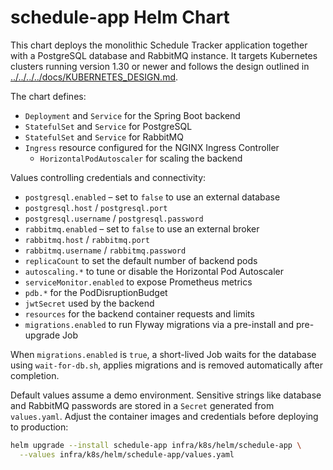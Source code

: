 # schedule-app Helm Chart

This chart deploys the monolithic Schedule Tracker application together with a PostgreSQL database and RabbitMQ instance.
It targets Kubernetes clusters running version 1.30 or newer and follows the design outlined in
[../../../../docs/KUBERNETES_DESIGN.md](../../../../docs/KUBERNETES_DESIGN.md).

The chart defines:

- `Deployment` and `Service` for the Spring Boot backend
- `StatefulSet` and `Service` for PostgreSQL
- `StatefulSet` and `Service` for RabbitMQ
- `Ingress` resource configured for the NGINX Ingress Controller
  - `HorizontalPodAutoscaler` for scaling the backend

Values controlling credentials and connectivity:

- `postgresql.enabled` – set to `false` to use an external database
- `postgresql.host` / `postgresql.port`
- `postgresql.username` / `postgresql.password`
- `rabbitmq.enabled` – set to `false` to use an external broker
- `rabbitmq.host` / `rabbitmq.port`
- `rabbitmq.username` / `rabbitmq.password`
- `replicaCount` to set the default number of backend pods
- `autoscaling.*` to tune or disable the Horizontal Pod Autoscaler
- `serviceMonitor.enabled` to expose Prometheus metrics
- `pdb.*` for the PodDisruptionBudget
- `jwtSecret` used by the backend
- `resources` for the backend container requests and limits
- `migrations.enabled` to run Flyway migrations via a pre-install and pre-upgrade Job

When `migrations.enabled` is `true`, a short-lived Job waits for the database using `wait-for-db.sh`, applies migrations and is removed automatically after completion.

Default values assume a demo environment. Sensitive strings like database and
RabbitMQ passwords are stored in a `Secret` generated from `values.yaml`.
Adjust the container images and credentials before deploying to production:

```bash
helm upgrade --install schedule-app infra/k8s/helm/schedule-app \
  --values infra/k8s/helm/schedule-app/values.yaml
```

